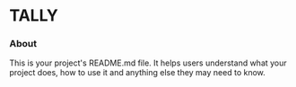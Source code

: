 TALLY
=====

### About

This is your project's README.md file. It helps users understand what your
project does, how to use it and anything else they may need to know.